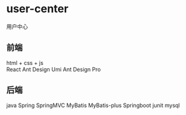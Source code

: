 # user-center
用户中心

## 前端
html + css + js \
React
Ant Design
Umi
Ant Design Pro

## 后端
java
Spring
SpringMVC
MyBatis
MyBatis-plus
Springboot
junit
mysql
